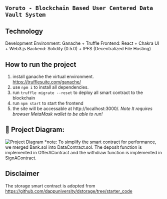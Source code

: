 ## ``` Voruto - Blockchain Based User Centered Data Vault System ```


## Technology
Development Environment: Ganache + Truffle
Frontend: React + Chakra UI + Web3.js
Backend: Solidity (0.5.0) + IPFS (Decentralized File Hosting)

## How to run the project
1. install ganache the virtual environment. https://trufflesuite.com/ganache/
2. use `npm i` to install all dependencies.
3. run `truffle migrate --reset` to deploy all smart contract to the blockchain
4. run `npm start` to start the frontend
5. the site will be accessable at http://localhost:3000/. *Note It requires browser MetaMask wallet to be able to run!*


## 🔧 Project Diagram:
![Project Diagram](https://ipfs.infura.io/ipfs/QmVnwDZ2bYj1wq3GY7wzGTrm2HCrqg74S4gLbQ7hXS7C3T)
*note: To simplify the smart contract for performance, we merged Bank.sol into DataContract.sol. 
The deposit function is implemented in OfferAContract and the withdraw function is implemented in SignAContract. 


## Disclaimer
The storage smart contract is adopted from https://github.com/dappuniversity/dstorage/tree/starter_code
